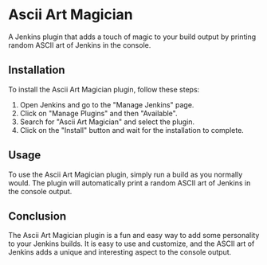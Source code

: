 # Ascii Art Magician

A Jenkins plugin that adds a touch of magic to your build output by printing random ASCII art of Jenkins in the console.

## Installation

To install the Ascii Art Magician plugin, follow these steps:

1. Open Jenkins and go to the "Manage Jenkins" page.
2. Click on "Manage Plugins" and then "Available".
3. Search for "Ascii Art Magician" and select the plugin.
4. Click on the "Install" button and wait for the installation to complete.

## Usage

To use the Ascii Art Magician plugin, simply run a build as you normally would. The plugin will automatically print a random ASCII art of Jenkins in the console output.

## Conclusion

The Ascii Art Magician plugin is a fun and easy way to add some personality to your Jenkins builds. It is easy to use and customize, and the ASCII art of Jenkins adds a unique and interesting aspect to the console output.